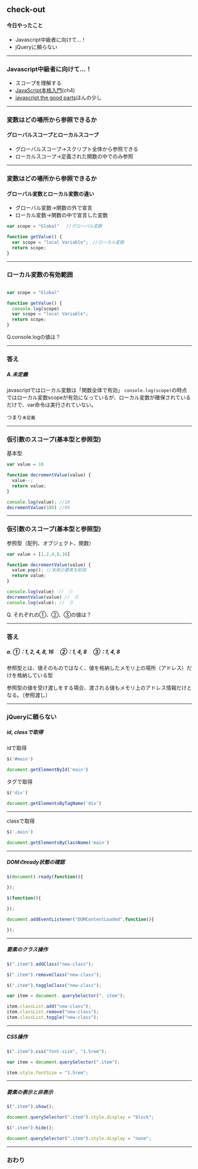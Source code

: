 ## check-out

#### 今日やったこと

- Javascript中級者に向けて...！　
- jQueryに頼らない

---


### Javascript中級者に向けて...！

- スコープを理解する 
- [JavaScript本格入門](https://www.amazon.co.jp/%E6%94%B9%E8%A8%82%E6%96%B0%E7%89%88JavaScript%E6%9C%AC%E6%A0%BC%E5%85%A5%E9%96%80-%E3%83%A2%E3%83%80%E3%83%B3%E3%82%B9%E3%82%BF%E3%82%A4%E3%83%AB%E3%81%AB%E3%82%88%E3%82%8B%E5%9F%BA%E7%A4%8E%E3%81%8B%E3%82%89%E7%8F%BE%E5%A0%B4%E3%81%A7%E3%81%AE%E5%BF%9C%E7%94%A8%E3%81%BE%E3%81%A7-%E5%B1%B1%E7%94%B0-%E7%A5%A5%E5%AF%9B/dp/477418411X)(ch4)
- [javascript the good parts](https://www.amazon.co.jp/JavaScript-Parts-%E2%80%95%E3%80%8C%E8%89%AF%E3%81%84%E3%83%91%E3%83%BC%E3%83%84%E3%80%8D%E3%81%AB%E3%82%88%E3%82%8B%E3%83%99%E3%82%B9%E3%83%88%E3%83%97%E3%83%A9%E3%82%AF%E3%83%86%E3%82%A3%E3%82%B9-Douglas-Crockford/dp/4873113911)ほんの少し
---

### 変数はどの場所から参照できるか

#### グローバルスコープとローカルスコープ

- グローバルスコープ→スクリプト全体から参照できる
- ローカルスコープ→定義された関数の中でのみ参照
  
---

### 変数はどの場所から参照できるか

#### グローバル変数とローカル変数の違い

- グローバル変数→関数の外で宣言
- ローカル変数→関数の中で宣言した変数

```js
var scope = "Global" 　//グローバル変数

function getValue() {
  var scope = "local Variable";　//ローカル変数
  return scope;
}
```

---

### ローカル変数の有効範囲

```js

var scope = "Global" 　

function getValue() {
  console.log(scope) 
  var scope = "local Variable";
  return scope;
}
```
Q.console.logの値は？

---

### 答え

##### A.未定義

javascriptではローカル変数は「関数全体で有効」
`console.log(scope)`の時点ではローカル変数scopeが有効になっているが、ローカル変数が確保されているだけで、var命令は実行されていない。

つまり`未定義`


---

### 仮引数のスコープ(基本型と参照型)

基本型
```js
var value = 10

function decrementValue(value) {
  value--;
  return value;
}

console.log(value); //10
decrementValue(100) //99
```

---

### 仮引数のスコープ(基本型と参照型)

参照型（配列、オブジェクト、関数）

```js
var value = [1,2,4,8,16]

function decrementValue(value) {
  value.pop(); //末尾の要素を削除
  return value;
}

console.log(value)　//　①
decrementValue(value) //　②
console.log(value); //　③
```

Q. それぞれの①、②、③の値は？

---

### 答え

##### a. ①：1, 2, 4, 8, 16　 ②：1, 4, 8　 ③：1, 4, 8

参照型とは、値そのものではなく、値を格納したメモリ上の場所（アドレス）だけを格納している型

参照型の値を受け渡しをする場合、渡される値もメモリ上のアドレス情報だけとなる。（参照渡し）

---

### jQueryに頼らない

##### id, classで取得

idで取得

```js
$('#main')
```
```js
document.getElementById('main')
```
タグで取得

```js
$('div')
```
```js
document.getElementsByTagName('div')
```

---

classで取得

```js
$('.main')
```
```js
document.getElementsByClassName('main')
```
---

##### DOMのready状態の確認

```js
$(document).ready(function(){ 
  
});

$(function(){

});

```

```js
document.addEventListener("DOMContentLoaded",function(){ 

});
```

---

##### 要素のクラス操作

```js
$(".item").addClass("new-class");

$(".item").removeClass("new-class");

$(".item").toggleClass("new-class");

```

```js
var item = document. querySelector(". item");

item.classList.add("new-class");
item.classList.remove("new-class");
item.classList.toggle("new-class");
```

---

##### CSS操作

```js
$(".item").css("font-size", "1.5rem");
```

```js
var item = document.querySelector(".item");

item.style.fontSize = "1.5rem";
```

---

##### 要素の表示と非表示

```js
$(".item").show();
```

```js
document.querySelector(".item").style.display = "block";
```


```js
$(".item").hide();
```

```js
document.querySelector(".item").style.display = "none";
```

---

### おわり

